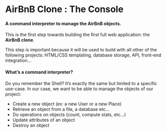 # AirBnB Clone : The  Console
#### A command interpreter to manage the AirBnB objects.

This is the first step towards building the first full web application: the  **AirBnB clone**. 

This step is important because it will be used to build with all other of the following projects: HTML/CSS templating, database storage, API, front-end integration…

#### What’s a command interpreter?

Do you remember the Shell? It’s exactly the same but limited to a specific use-case. In our case, we want to be able to manage the objects of our project:

-   Create a new object (ex: a new User or a new Place)
-   Retrieve an object from a file, a database etc…
-   Do operations on objects (count, compute stats, etc…)
-   Update attributes of an object
-   Destroy an object
